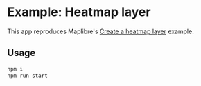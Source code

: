 # Example: Heatmap layer

This app reproduces Maplibre's [Create a heatmap layer](https://maplibre.org/maplibre-gl-js/docs/examples/heatmap-layer/) example.

## Usage

```bash
npm i
npm run start
```
